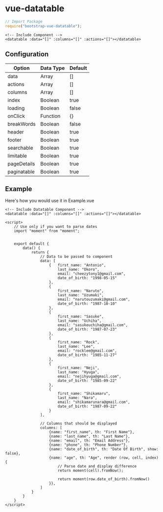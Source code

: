 # vue-datatable

```javascript
// Import Package
require("bootstrap-vue-datatable");
```


```vue
<!-- Include Component -->
<datatable :data="[]" :columns="[]" :actions="[]"></datatable>
```


## Configuration
|	Option   	 |   Data Type   |   Default  	|
|----------------|---------------|--------------|
| 	data	 	 |   Array       |   []			|
| 	actions	 	 |   Array       |   []			|
| 	columns	 	 |   Array       |   []			|
| 	index	 	 |   Boolean     |   true		|
| 	loading	 	 |   Boolean     |   false		|
| 	onClick	 	 |   Function    |   {} 		|
| 	breakWords	 |   Boolean     |   false		|
| 	header	 	 |   Boolean     |   true		|
| 	footer	 	 |   Boolean     |   true		|
| 	searchable	 |   Boolean     |   true		|
| 	limitable	 |   Boolean     |   true		|
| 	pageDetails	 |   Boolean     |   true		|
| 	paginatable	 |   Boolean     |   true		|


## Example
Here's how you would use it in Example.vue

```vue
<!-- Include Datatable Component -->
<datatable :data="[]" :columns="[]" :actions="[]"></datatable>

<script>
	// Use only if you want to parse dates
	import "moment" from "moment";


	export default {
		data() {
			return {
				// Data to be passed to component
				data: [
					{	first_name: "Antonio",
						last_name: "Okoro",
						email: "cheezytony1@gmail.com",
						date_of_birth: "1998-05-15"
					},
					{
						first_name: "Naruto",
						last_name: "Uzumaki",
						email: "narutouzumaki@gmail.com",
						date_of_birth: "1987-10-10"
					},
					{
						first_name: "Sasuke",
						last_name: "Uchiha",
						email: "sasukeuchiha@gmail.com",
						date_of_birth: "1987-07-23"
					},
					{
						first_name: "Rock",
						last_name: "Lee",
						email: "rocklee@gmail.com",
						date_of_birth: "1985-11-27"
					},
					{
						first_name: "Neji",
						last_name: "Hyuga",
						email: "nejihyuga@gmail.com",
						date_of_birth: "1985-09-22"
					},
					{
						first_name: "Shikamaru",
						last_name: "Nara",
						email: "shikamarunara@gmail.com",
						date_of_birth: "1987-09-22"
					}
				],

				// Columns that should be displayed
				columns: [
					{name: "first_name", th: "First Name"},
					{name: "last_name", th: "Last Name"},
					{name: "email", th: "Email Address"},
					{name: "phone", th: "Phone Number"},
					{name: "date_of_birth", th: "Date Of Birth", show: false},
					{name: "age", th: "Age", render (row, cell, index) {
						// Parse date and display difference
						return moment(cell).fromNow();

						return moment(row.date_of_birth).fromNow()
					}},
				]
			}
		}
	}
</script>
```